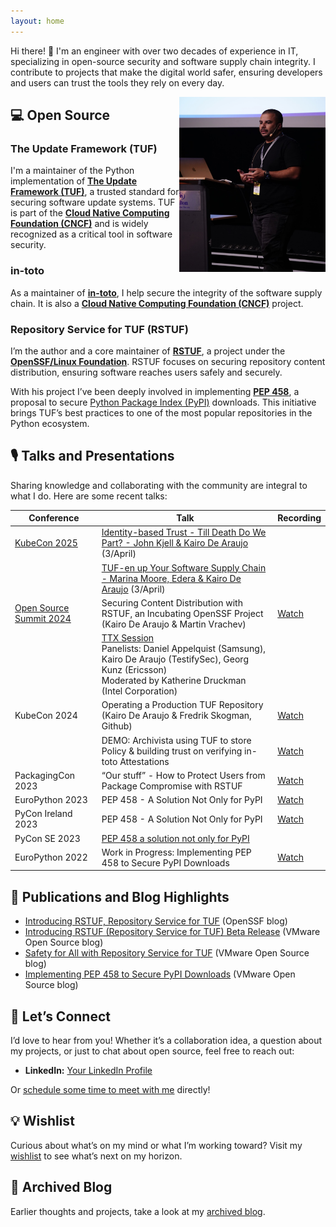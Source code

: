 ```yaml
---
layout: home
---
```



Hi there! 👋 I'm an engineer with over two decades of experience in IT,
specializing in open-source security and software supply chain integrity. I
contribute to projects that make the digital world safer, ensuring developers
and users can trust the tools they rely on every day.

<img align="right" width="234" height="280" src="./static/images/pycon_se.jpg">


## 💻 Open Source

### The Update Framework (TUF)
I'm a maintainer of the Python implementation of
[**The Update Framework (TUF)**](https://theupdateframework.org), a trusted
standard for securing software update systems.
TUF is part of the
[**Cloud Native Computing Foundation (CNCF)**](https://cncf.org) and is widely
recognized as a critical tool in software security.

### in-toto
As a maintainer of [**in-toto**](https://in-toto.io), I help secure the
integrity of the software supply chain. It is also a
[**Cloud Native Computing Foundation (CNCF)**](https://cncf.org) project.

### Repository Service for TUF (RSTUF)
I’m the author and a core maintainer of [**RSTUF**](https://rstuf.org), a
project under the [**OpenSSF/Linux Foundation**](https://openssf.org). RSTUF
focuses on securing repository content distribution, ensuring software reaches
users safely and securely.

With his project I’ve been deeply involved in implementing
[**PEP 458**](https://peps.python.org/pep-0458/), a proposal to secure
[Python Package Index (PyPI)](https://pypi.org) downloads. This initiative
brings TUF’s best practices to one of the most popular repositories in the
Python ecosystem.


## 🎙️ Talks and Presentations

Sharing knowledge and collaborating with the community are integral to what I do. Here are some recent talks:

| Conference           | Talk                                                                                          | Recording                                                                                      |
|----------------------|-----------------------------------------------------------------------------------------------|----------------------------------------------------------------------------------------------|
| [KubeCon 2025](https://events.linuxfoundation.org/kubecon-cloudnativecon-europe/program/schedule/) | [Identity-based Trust - Till Death Do We Part? - John Kjell & Kairo De Araujo](https://kccnceu2025.sched.com/event/1tx8L/identity-based-trust-till-death-do-we-part-john-kjell-kairo-de-araujo-testifysec?iframe=yes&w=100%&sidebar=yes&bg=no) (3/April)  |                                                                                              |
|                      | [TUF-en up Your Software Supply Chain - Marina Moore, Edera & Kairo De Araujo](https://kccnceu2025.sched.com/event/1tczI/tuf-en-up-your-software-supply-chain-marina-moore-edera-kairo-de-araujo-testifysec?iframe=yes&w=100%&sidebar=yes&bg=no) (3/April) |                                                                                              |
| [Open Source Summit 2024](https://events.linuxfoundation.org/soss-community-day-europe/program) | Securing Content Distribution with RSTUF, an Incubating OpenSSF Project<br>(Kairo De Araujo & Martin Vrachev) | [Watch](https://youtu.be/0ct-u_jOLG8?si=KLrIME4t9zO7Ur-h)                                     |
|                      | [TTX Session](https://sosscdeu2024.sched.com/event/1gbh5/ttx-session-daniel-appelquist-samsung-kairo-de-araujo-testifysec-georg-kunz-ericsson-moderated-by-katherine-druckman-intel-corporation?iframe=yes&w=100%&sidebar=yes&bg=no)<br>Panelists: Daniel Appelquist (Samsung), Kairo De Araujo (TestifySec), Georg Kunz (Ericsson)<br>Moderated by Katherine Druckman (Intel Corporation) |                                                                                              |
| KubeCon 2024         | Operating a Production TUF Repository<br>(Kairo De Araujo & Fredrik Skogman, Github)          | [Watch](https://youtu.be/WB83-RhMl18?si=M2ICKi9btzvotQSO)                                     |
|                      | DEMO: Archivista using TUF to store Policy & building trust on verifying in-toto Attestations | [Watch](https://youtu.be/camLVqnVel8?si=0QhZNAyfeaV_2aRv)                                     |
| PackagingCon 2023    | “Our stuff” - How to Protect Users from Package Compromise with RSTUF                         | [Watch](https://www.youtube.com/live/mYzqeS2d96A?si=cqQUH5J5wDPrOQFb&t=3801)                                                                                   |
| EuroPython 2023      | PEP 458 - A Solution Not Only for PyPI                                                        | [Watch](https://www.youtube.com/watch?v=8pnOpfvhT9o)                                                                                   |
| PyCon Ireland 2023   | PEP 458 - A Solution Not Only for PyPI                                                        | [Watch](https://www.youtube.com/watch?v=Tv_H4RuLjLA)                                         |
| PyCon SE 2023        | [PEP 458 a solution not only for PyPI](https://pycon.se/2023/)                                |                                                                                              |
| EuroPython 2022      | Work in Progress: Implementing PEP 458 to Secure PyPI Downloads                               | [Watch](https://www.youtube.com/watch?v=0HgjwKOnMGo)                                                                                   |



## 📝 Publications and Blog Highlights


- [Introducing RSTUF, Repository Service for TUF](https://openssf.org/blog/2023/08/31/introducing-rstuf-repository-service-for-tuf/) (OpenSSF blog)
- [Introducing RSTUF (Repository Service for TUF) Beta Release](https://blogs.vmware.com/opensource/2023/07/19/introducing-rstuf-beta-release/) (VMware Open Source blog)
- [Safety for All with Repository Service for TUF](https://blogs.vmware.com/opensource/2023/06/06/safety-for-all-with-repository-service-for-tuf-2/) (VMware Open Source blog)
- [Implementing PEP 458 to Secure PyPI Downloads](https://blogs.vmware.com/opensource/2022/09/22/implementing-pep-458-to-secure-pypi-downloads/) (VMware Open Source blog)


## 📅 Let’s Connect

I’d love to hear from you! Whether it’s a collaboration idea, a question about my projects, or just to chat about open source, feel free to reach out:


- **LinkedIn:** [Your LinkedIn Profile](https://linkedin.com/in/kairoaraujo)

Or [schedule some time to meet with me](https://calendly.com/kairoaraujo) directly!


## 💡 Wishlist
Curious about what’s on my mind or what I’m working toward? Visit my [wishlist](#) to see what’s next on my horizon.

## 📂 Archived Blog
Earlier thoughts and projects, take a look at my [archived blog](https://kairo.eti.br).
